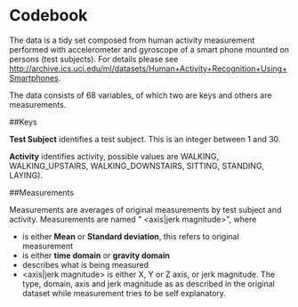 Codebook
========

The data is a tidy set composed from human activity measurement performed with accelerometer and gyroscope of a smart phone mounted on persons (test subjects). For details please see http://archive.ics.uci.edu/ml/datasets/Human+Activity+Recognition+Using+Smartphones.

The data consists of 68 variables, of which two are keys and others are measurements.

##Keys

**Test Subject** identifies a test subject. This is an integer between 1 and 30.

**Activity** identifies activity, possible values are WALKING, WALKING_UPSTAIRS, WALKING_DOWNSTAIRS, SITTING, STANDING, LAYING).

##Measurements

Measurements are averages of original measurements by test subject and activity. Measurements are named "<type> <domain> <measurement> <axis|jerk magnitude>", where
* <type> is either **Mean** or **Standard deviation**, this refers to original measurement
* <domain> is either **time domain** or **gravity domain**
* <measurement> describes what is being measured
* <axis|jerk magnitude> is either X, Y or Z axis, or jerk magnitude.
The type, domain, axis and jerk magnitude as as described in the original dataset while measurement tries to be self explanatory.
